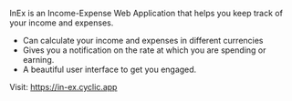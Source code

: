 InEx is an Income-Expense Web Application that helps you keep track of your income and expenses.

- Can calculate your income and expenses in different currencies
- Gives you a notification on the rate at which you are spending or earning.
- A beautiful user interface to get you engaged.

Visit: https://in-ex.cyclic.app
